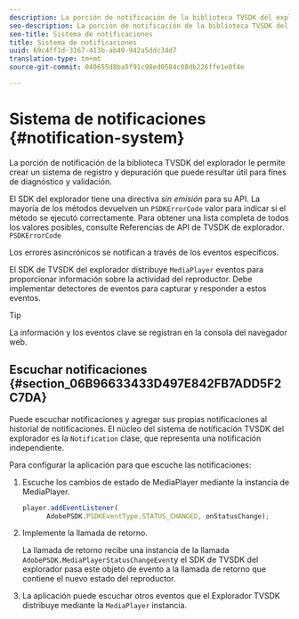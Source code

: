 ```yaml
---
description: La porción de notificación de la biblioteca TVSDK del explorador le permite crear un sistema de registro y depuración que puede resultar útil para fines de diagnóstico y validación.
seo-description: La porción de notificación de la biblioteca TVSDK del explorador le permite crear un sistema de registro y depuración que puede resultar útil para fines de diagnóstico y validación.
seo-title: Sistema de notificaciones
title: Sistema de notificaciones
uuid: 69c4ff1d-3167-413b-ab49-942a5ddc34d7
translation-type: tm+mt
source-git-commit: 040655d8ba5f91c98ed0584c08db226ffe1e0f4e

---
```



# Sistema de notificaciones {#notification-system}

La porción de notificación de la biblioteca TVSDK del explorador le permite crear un sistema de registro y depuración que puede resultar útil para fines de diagnóstico y validación.

<!--<a id="section_EC5DBE8DDA434B70A01FA2F3EF4618BD"></a>-->

El SDK del explorador tiene una directiva *sin emisión* para su API. La mayoría de los métodos devuelven un `PSDKErrorCode` valor para indicar si el método se ejecutó correctamente. Para obtener una lista completa de todos los valores posibles, consulte Referencias de API de TVSDK de explorador. `PSDKErrorCode`

Los errores asincrónicos se notifican a través de los eventos específicos.

El SDK de TVSDK del explorador distribuye `MediaPlayer` eventos para proporcionar información sobre la actividad del reproductor. Debe implementar detectores de eventos para capturar y responder a estos eventos.

>[!TIP]
>
>La información y los eventos clave se registran en la consola del navegador web.

## Escuchar notificaciones {#section_06B96633433D497E842FB7ADD5F2C7DA}

Puede escuchar notificaciones y agregar sus propias notificaciones al historial de notificaciones. El núcleo del sistema de notificación TVSDK del explorador es la `Notification` clase, que representa una notificación independiente.

Para configurar la aplicación para que escuche las notificaciones:

1. Escuche los cambios de estado de MediaPlayer mediante la instancia de MediaPlayer.

   ```js
   player.addEventListener( 
         AdobePSDK.PSDKEventType.STATUS_CHANGED, onStatusChange);
   ```

1. Implemente la llamada de retorno.

   La llamada de retorno recibe una instancia de la llamada `AdobePSDK.MediaPlayerStatusChangeEvent`y el SDK de TVSDK del explorador pasa este objeto de evento a la llamada de retorno que contiene el nuevo estado del reproductor.
1. La aplicación puede escuchar otros eventos que el Explorador TVSDK distribuye mediante la `MediaPlayer` instancia.

